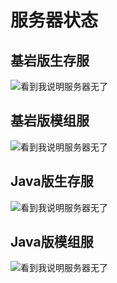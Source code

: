 # 服务器状态

## 基岩版生存服
![看到我说明服务器无了](https://motdbe.blackbe.work/status_img?host=hmmc.top:19132)

## 基岩版模组服
![看到我说明服务器无了](https://motdbe.blackbe.work/status_img?host=hmmc.top:19133)

## Java版生存服
![看到我说明服务器无了](https://motdbe.blackbe.work/status_img/java?host=hmmc.top:25565)

## Java版模组服
![看到我说明服务器无了](https://motdbe.blackbe.work/status_img/java?host=hmmc.top:25815)